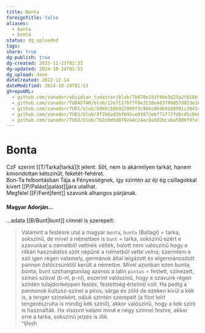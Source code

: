 ```yaml
---
title: Bonta
foreignTitle: false
aliases:
  - bonta
  - bontá
status: dg_uploaded
tags:
share: true
dg-publish: true
dg-created: 2023-11-21T02:33
dg-updated: 2024-10-24T01:53
dg_upload: done
dateCreated: 2022-12-14
dateModified: 2024-10-24T01:53
ghrepoURL:
  - github.com/zanodor/obsidian_tudastar/blob/7b070e193f40e5d23a2f818bf803593fb05aaed9/B/Bonta.md
  - github.com/zanodor/TUDASTAR/blob/12e71176f7f0e3138e483799d57d853e1bed8a4e/B/Bonta.md
  - github.com/zanodor/TUD1/blob/b900c58b922989f3c96bc06d69188591c2041c82/B/Bonta.md
  - github.com/zanodor/TUD1/blob/4f2b6ad3bf691ce93d72ebf71f72fd0cd5c8eb69/B/Bonta.md
  - github.com/zanodor/TUD2/blob/7b2c0d5d879244c24ac9a102bcaba5009f9fe3a5/B/Bonta.md
---
```


# Bonta

CzF szerint [[T/Tarka\|tarká]]t jelent. Sőt, nem is akármilyen tarkát, hanem kimondottan kétszínűt, feketét-fehéret.  
Bon-Ta felbontásban Tája a Fényességnek, így szintén az éji ég csillagokkal kivert [[P/Palást\|palást]]jára utalhat.  
Megfelel [[F/Fent\|fent]] szavunk alhangos párjának.  

#### Magyar Adorján...

...adata [[B/Bunt\|bunt]] címnél is szerepelt:  
> Valamint a festésre utal a magyar `bonta`, `bunta` (Ballagi) = tarka, sokszínű, de mivel a németben is `bunt` = tarka, sokszínű ezért e szavunkat a németből vettnek vélték, holott nem valószínű hogy e ritkán használatos szót népűnk a németből vette volna; szerintem e szó igen régen valamely, germánok által leigázott és elgermánosított pannon őstörzsünktől került a németbe. Mível azonban ezen bunta, bonta, bunt szóhangtanilag azonos a latin `pintus` = festett, színezett, színes szóval (b-nl, p-nl), eszerint valószínű, hogy e szavunk régen szintén tulajdonképpen festés, festettség értelmű volt. Ha pedig a pannonok kultusz-színei a píros, sárga és zöld de ezeken kívül a kék is, a tenger színeként, náluk szintén szerepelt (a fönt leírt tengerészruha is mindig kék színű), akkor valószínű, hogy a kék színt is használták. Ha viszont valami mind e négy színnel festve, akkor erre a tarka, sokszínű jelzés is illik.  
^ljlxsh